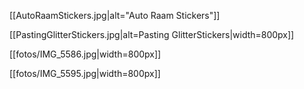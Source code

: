 [[AutoRaamStickers.jpg|alt="Auto Raam Stickers"]]

[[PastingGlitterStickers.jpg|alt=Pasting GlitterStickers|width=800px]]

[[fotos/IMG_5586.jpg|width=800px]]

[[fotos/IMG_5595.jpg|width=800px]]